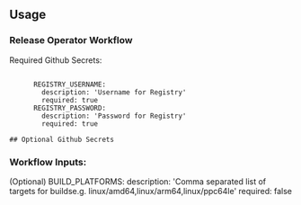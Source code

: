 ## Usage 
### Release Operator Workflow 
Required Github Secrets:
```

      REGISTRY_USERNAME:
        description: 'Username for Registry'
        required: true
      REGISTRY_PASSWORD:
        description: 'Password for Registry'
        required: true

## Optional Github Secrets 

```
### Workflow Inputs: 
(Optional) 
      BUILD_PLATFORMS: 
        description: 'Comma separated list of targets for buildse.g. linux/amd64,linux/arm64,linux/ppc64le'
        required: false
